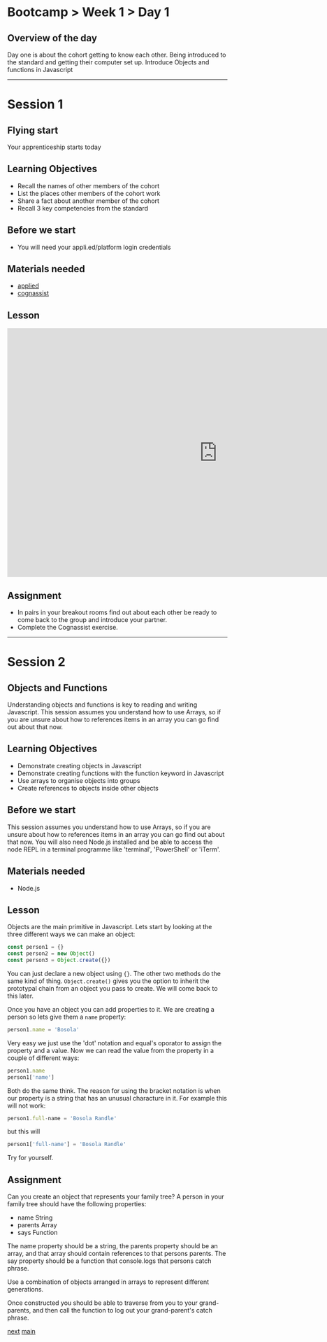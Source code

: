 # Bootcamp > Week 1 > Day 1

## Overview of the day

Day one is about the cohort getting to know each other. Being introduced to the standard and getting their computer set up. Introduce Objects and functions in Javascript

<hr/>

# Session 1

## Flying start

Your apprenticeship starts today

## Learning Objectives

* Recall the names of other members of the cohort
* List the places other members of the cohort work
* Share a fact about another member of the cohort
* Recall 3 key competencies from the standard

## Before we start

* You will need your appli.ed/platform login credentials

## Materials needed

* [applied](https://applied.whitehat.org.uk)
* [cognassist](https://cognassist.com/)

## Lesson

<iframe src="https://docs.google.com/presentation/d/e/2PACX-1vRpv5_qiaX5Ob2GF-NS0YgOEF8G3TwMsJBLVsLp0ok8nSmlBR_Nk85Go4_L8nBNpElT5YcKM5Mk9NaK/embed?start=false&loop=false&delayms=3000" frameborder="0" width="960" height="569" allowfullscreen="true" mozallowfullscreen="true" webkitallowfullscreen="true"></iframe>

## Assignment

* In pairs in your breakout rooms find out about each other be ready to come back to the group and introduce your partner.
* Complete the Cognassist exercise.

<hr/>

# Session 2

## Objects and Functions

Understanding objects and functions is key to reading and writing Javascript. This session assumes you understand how to use Arrays, so if you are unsure about how to references items in an array you can go find out about that now.

## Learning Objectives

* Demonstrate creating objects in Javascript
* Demonstrate creating functions with the function keyword in Javascript
* Use arrays to organise objects into groups
* Create references to objects inside other objects

## Before we start

This session assumes you understand how to use Arrays, so if you are unsure about how to references items in an array you can go find out about that now. You will also need Node.js installed and be able to access the node REPL in a terminal programme like 'terminal', 'PowerShell' or 'iTerm'.

## Materials needed

* Node.js

## Lesson

Objects are the main primitive in Javascript. Lets start by looking at the three different ways we can make an object:

```javascript
const person1 = {}
const person2 = new Object()
const person3 = Object.create({})
```
You can just declare a new object using `{}`. The other two methods do the same kind of thing. `Object.create()` gives you the option to inherit the prototypal chain from an object you pass to create. We will come back to this later.

Once you have an object you can add properties to it. We are creating a person so lets give them a `name` property:

```javascript
person1.name = 'Bosola'
```
Very easy we just use the 'dot' notation and equal's oporator to assign the property and a value. Now we can read the value from the property in a couple of different ways:
```javascript
person1.name
person1['name']
```
Both do the same think. The reason for using the bracket notation is when our property is a string that has an unusual characture in it. For example this will not work:
```javascript
person1.full-name = 'Bosola Randle'
```
but this will
```javascript
person1['full-name'] = 'Bosola Randle'
```
Try for yourself.

## Assignment

Can you create an object that represents your family tree? A person in your family tree should have the following properties:

* name String
* parents Array
* says Function

The name property should be a string, the parents property should be an array, and that array should contain references to that persons parents. The say property should be a function that console.logs that persons catch phrase.

Use a combination of objects arranged in arrays to represent different generations.

Once constructed you should be able to traverse from you to your grand-parents, and then call the function to log out your grand-parent's catch phrase.

[next](/swe/bootcamp/wk/day2.html)
[main](/swe)